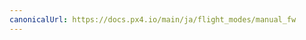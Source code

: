 ```yaml
---
canonicalUrl: https://docs.px4.io/main/ja/flight_modes/manual_fw
---
```


<Redirect to="../flight_modes_fw/manual" />
